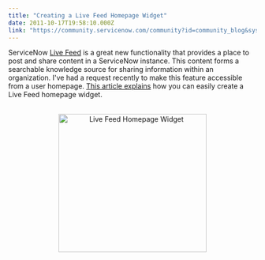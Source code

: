 ```yaml
---
title: "Creating a Live Feed Homepage Widget"
date: 2011-10-17T19:58:10.000Z
link: "https://community.servicenow.com/community?id=community_blog&sys_id=59dda6e9dbd0dbc01dcaf3231f96191b"
---
```

<p>ServiceNow <a title="ki.service-now.com/index.php?title=Live_Feed" href="http://wiki.service-now.com/index.php?title=Live_Feed" target="_blank">Live Feed</a> is a great new functionality that provides a place to post and share content in a ServiceNow instance. This content forms a searchable knowledge source for sharing information within an organization. I've had a request recently to make this feature accessible from a user homepage. <a title="w.servicenowguru.com/system-ui/creating-live-feed-homepage-widget/" href="http://www.servicenowguru.com/system-ui/creating-live-feed-homepage-widget/">This article explains</a> how you can easily create a Live Feed homepage widget.<br /><br /><center><a href="http://www.servicenowguru.com/system-ui/creating-live-feed-homepage-widget/"><img src="http://www.servicenowguru.com/wp-content/uploads/2011/10/LiveFeedHomepageWidget-300x280.jpg" alt="Live Feed Homepage Widget" title="Live Feed Homepage Widget" width="300" height="280" class="aligncenter size-medium wp-image-4102" /></a></center></p>